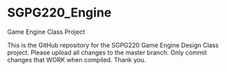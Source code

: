 # SGPG220_Engine
Game Engine Class Project

This is the GitHub repository for the SGPG220 Game Engine Design Class project. Please upload all changes to the master branch. Only commit changes that WORK when compiled. Thank you.
